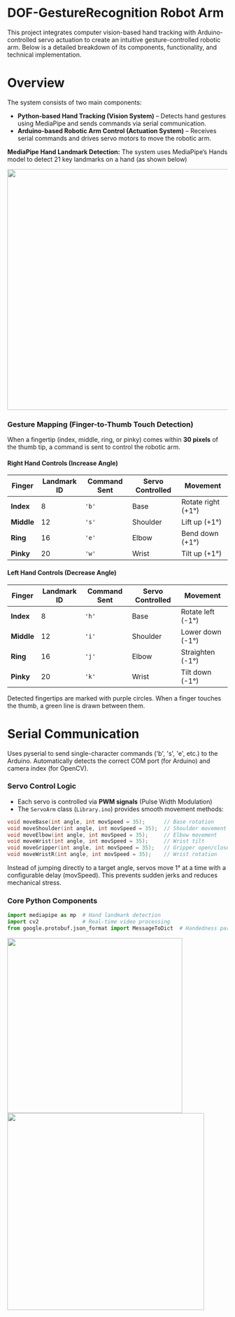 # DOF-GestureRecognition Robot Arm
This project integrates computer vision-based hand tracking with Arduino-controlled servo actuation to create an intuitive gesture-controlled robotic arm. Below is a detailed breakdown of its components, functionality, and technical implementation.

# Overview
The system consists of two main components:

* **Python-based Hand Tracking (Vision System)** – Detects hand gestures using MediaPipe and sends commands via serial communication.
* **Arduino-based Robotic Arm Control (Actuation System)** – Receives serial commands and drives servo motors to move the robotic arm.

**MediaPipe Hand Landmark Detection:**
The system uses MediaPipe’s Hands model to detect 21 key landmarks on a hand (as shown below)

<img src="https://github.com/user-attachments/assets/8bc8294e-d182-4c38-b9d2-73a73890da7a" width=550>

### Gesture Mapping (Finger-to-Thumb Touch Detection)
When a fingertip (index, middle, ring, or pinky) comes within **30 pixels** of the thumb tip, a command is sent to control the robotic arm.

#### Right Hand Controls (Increase Angle)
| Finger        | Landmark ID | Command Sent | Servo Controlled | Movement          |
|---------------|-------------|--------------|-------------------|-------------------|
| **Index**     | 8           | `'b'`        | Base              | Rotate right (+1°)|
| **Middle**    | 12          | `'s'`        | Shoulder          | Lift up (+1°)     |
| **Ring**      | 16          | `'e'`        | Elbow             | Bend down (+1°)   |
| **Pinky**     | 20          | `'w'`        | Wrist             | Tilt up (+1°)     |

#### Left Hand Controls (Decrease Angle)
| Finger        | Landmark ID | Command Sent | Servo Controlled | Movement          |
|---------------|-------------|--------------|-------------------|-------------------|
| **Index**     | 8           | `'h'`        | Base              | Rotate left (-1°) |
| **Middle**    | 12          | `'i'`        | Shoulder          | Lower down (-1°)  |
| **Ring**      | 16          | `'j'`        | Elbow             | Straighten (-1°)  |
| **Pinky**     | 20          | `'k'`        | Wrist             | Tilt down (-1°)   |

Detected fingertips are marked with purple circles.
When a finger touches the thumb, a green line is drawn between them.

# Serial Communication
Uses pyserial to send single-character commands ('b', 's', 'e', etc.) to the Arduino.
Automatically detects the correct COM port (for Arduino) and camera index (for OpenCV).

### Servo Control Logic
- Each servo is controlled via **PWM signals** (Pulse Width Modulation)
- The `ServoArm` class (`Library.ino`) provides smooth movement methods:

```cpp
void moveBase(int angle, int movSpeed = 35);      // Base rotation
void moveShoulder(int angle, int movSpeed = 35);  // Shoulder movement
void moveElbow(int angle, int movSpeed = 35);     // Elbow movement
void moveWrist(int angle, int movSpeed = 35);     // Wrist tilt
void moveGripper(int angle, int movSpeed = 35);   // Gripper open/close
void moveWristR(int angle, int movSpeed = 35);    // Wrist rotation
```

Instead of jumping directly to a target angle, servos move 1° at a time with a configurable delay (movSpeed).
This prevents sudden jerks and reduces mechanical stress.

### Core Python Components
```python
import mediapipe as mp  # Hand landmark detection
import cv2              # Real-time video processing
from google.protobuf.json_format import MessageToDict  # Handedness parsing
```

<img src="https://github.com/user-attachments/assets/180dda2e-1c9c-4ef9-8f40-bf52a44a2ebc" width=400>
<img src="https://github.com/user-attachments/assets/3416d8c4-640a-4ab7-98d5-fdbf2ceef128" width=450 height=450>



